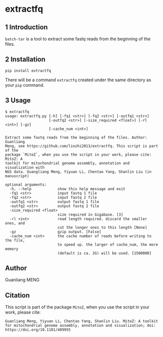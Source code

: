 # extractfq

## 1 Introduction

`batch-tar` is a tool to extract some fastq reads from the beginning of the files.

## 2 Installation

    pip install extractfq

There will be a command `extractfq` created under the same directory as your `pip` command.

## 3 Usage

    $ extractfq
    usage: extractfq.py [-h] [-fq1 <str>] [-fq2 <str>] [-outfq1 <str>]
                        [-outfq2 <str>] [-size_required <float>] [-rl <int>] [-gz]
                        [-cache_num <int>]

    Extract some fastq reads from the beginning of the files. Author: Guanliang
    Meng, see https://github.com/linzhi2013/extractfq. This script is part of the
    package `MitoZ`, when you use the script in your work, please cite: MitoZ: A
    toolkit for mitochondrial genome assembly, annotation and visualization with
    NGS data. Guangliang Meng, Yiyuan Li, Chentao Yang, Shanlin Liu (in
    manuscript)

    optional arguments:
      -h, --help            show this help message and exit
      -fq1 <str>            input fastq 1 file
      -fq2 <str>            input fastq 2 file
      -outfq1 <str>         output fastq 1 file
      -outfq2 <str>         output fastq 2 file
      -size_required <float>
                            size required in Gigabase. [3]
      -rl <int>             read length required. discard the smaller ones, and
                            cut the longer ones to this length [None]
      -gz                   gzip output. [False]
      -cache_num <int>      the cache number of reads before writing to the file,
                            to speed up. the larger of cache_num, the more memory
                            (default is ca. 2G) will be used. [1500000]

## Author
Guanliang MENG

## Citation
This script is part of the package `MitoZ`, when you use the script in your work, please cite:

    Guanliang Meng, Yiyuan Li, Chentao Yang, Shanlin Liu. MitoZ: A toolkit for mitochondrial genome assembly, annotation and visualization; doi: https://doi.org/10.1101/489955







